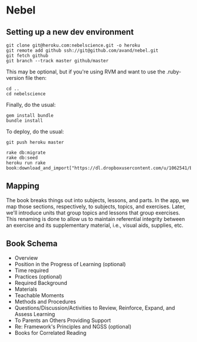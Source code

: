 # Nebel

## Setting up a new dev environment

```
git clone git@heroku.com:nebelscience.git -o heroku
git remote add github ssh://git@github.com/avand/nebel.git
git fetch github
git branch --track master github/master
```

This may be optional, but if you're using RVM and want to use the .ruby-version file then:
```
cd ..
cd nebelscience
```

Finally, do the usual:
```
gem install bundle
bundle install
```

To deploy, do the usual:
```
git push heroku master
```

```
rake db:migrate
rake db:seed
heroku run rake book:download_and_import["https://dl.dropboxusercontent.com/u/1062541/BFSU.zip"]
```

## Mapping

The book breaks things out into subjects, lessons, and parts. In the app, we map
those sections, respectively, to subjects, topics, and exercises. Later, we'll
introduce units that group topics and lessons that group exercises. This
renaming is done to allow us to maintain referential integrity between an
exercise and its supplementary material, i.e., visual aids, supplies, etc.

## Book Schema

* Overview
* Position in the Progress of Learning (optional)
* Time required
* Practices (optional)
* Required Background
* Materials
* Teachable Moments
* Methods and Procedures
* Questions/Discussion/Activities to Review, Reinforce, Expand, and Assess
  Learning
* To Parents an Others Providing Support
* Re: Framework's Principles and NGSS (optional)
* Books for Correlated Reading
